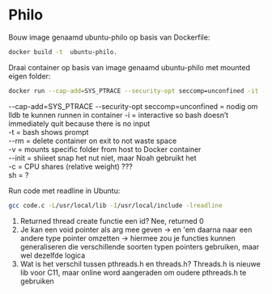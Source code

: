 # Philo

Bouw image genaamd ubuntu-philo op basis van Dockerfile:
```bash
docker build -t  ubuntu-philo.
```

Draai container op basis van image genaamd  ubuntu-philo met mounted eigen folder:
```bash
docker run --cap-add=SYS_PTRACE --security-opt seccomp=unconfined -it --rm --init -v "$PWD:/pwd"  ubuntu-philo sh -c "cd /pwd; bash"
```
--cap-add=SYS_PTRACE --security-opt seccomp=unconfined = nodig om lldb te kunnen runnen in container
-i = interactive so bash doesn’t immediately quit because there is no input\
-t = bash shows prompt\
--rm = delete container on exit to not waste space\
-v = mounts specific folder from host to Docker container\
--init = shiieet snap het nut niet, maar Noah gebruikt het\
-c = CPU shares (relative weight) ???\
sh = ?

Run code met readline in Ubuntu:
```bash
gcc code.c -L/usr/local/lib -I/usr/local/include -lreadline
```

1. Returned thread create functie een id? Nee, returned 0
2. Je kan een void pointer als arg mee geven -> en 'em daarna naar een andere type pointer omzetten -> hiermee zou je functies kunnen generaliseren die verschillende soorten typen pointers gebruiken, maar wel dezelfde logica
3. Wat is het verschil tussen pthreads.h en threads.h? Threads.h is nieuwe lib voor C11, maar online word aangeraden om oudere pthreads.h te gebruiken
